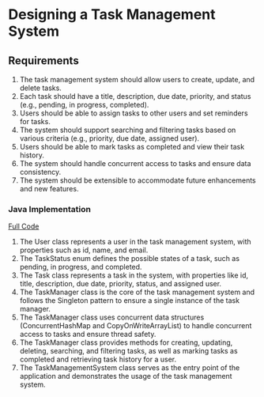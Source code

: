 # Designing a Task Management System

## Requirements
1. The task management system should allow users to create, update, and delete tasks.
2. Each task should have a title, description, due date, priority, and status (e.g., pending, in progress, completed).
3. Users should be able to assign tasks to other users and set reminders for tasks.
4. The system should support searching and filtering tasks based on various criteria (e.g., priority, due date, assigned user).
5. Users should be able to mark tasks as completed and view their task history.
6. The system should handle concurrent access to tasks and ensure data consistency.
7. The system should be extensible to accommodate future enhancements and new features.

### Java Implementation
[Full Code](../solutions/java/src/taskmanagementsystem/)
1. The User class represents a user in the task management system, with properties such as id, name, and email.
2. The TaskStatus enum defines the possible states of a task, such as pending, in progress, and completed.
3. The Task class represents a task in the system, with properties like id, title, description, due date, priority, status, and assigned user.
4. The TaskManager class is the core of the task management system and follows the Singleton pattern to ensure a single instance of the task manager.
5. The TaskManager class uses concurrent data structures (ConcurrentHashMap and CopyOnWriteArrayList) to handle concurrent access to tasks and ensure thread safety.
6. The TaskManager class provides methods for creating, updating, deleting, searching, and filtering tasks, as well as marking tasks as completed and retrieving task history for a user.
7. The TaskManagementSystem class serves as the entry point of the application and demonstrates the usage of the task management system.